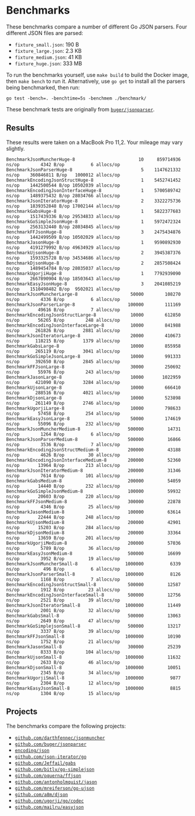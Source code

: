 Benchmarks
==========

These benchmarks compare a number of different Go JSON parsers. Four different
JSON files are parsed:

- `fixture_small.json`: 190 B
- `fixture_large.json`: 2.3 KB
- `fixture_medium.json`: 41 KB
- `fixture_huge.json`: 333 MB

To run the benchmarks yourself, use `make build` to build the Docker image, then
`make bench` to run it. Alternatively, use `go get` to install all the parsers
being benchmarked, then run:

``` shell
go test -bench=. -benchtime=5s -benchmem ./benchmark/
```

These benchmark tests are originally from
[`buger/jsonparser`](https://github.com/buger/jsonparser).

Results
-------

These results were taken on a MacBook Pro 11,2. Your mileage may vary slightly.

```
BenchmarkJsonMuncherHuge-8               	      10	 859714936 ns/op	    4342 B/op	       6 allocs/op
BenchmarkJsonParserHuge-8                	       5	1147621332 ns/op	360846811 B/op	 1000012 allocs/op
BenchmarkEncodingJsonStructHuge-8        	       1	5452741452 ns/op	1442500544 B/op	10502039 allocs/op
BenchmarkEncodingJsonInterfaceHuge-8     	       1	5700589742 ns/op	1489375432 B/op	28034766 allocs/op
BenchmarkJsonIteratorHuge-8              	       2	3322275736 ns/op	1839352848 B/op	17002144 allocs/op
BenchmarkGabsHuge-8                      	       1	5822377683 ns/op	1517439336 B/op	29534833 allocs/op
BenchmarkGoSimpleJsonHuge-8              	       1	5972472324 ns/op	2563132440 B/op	28034845 allocs/op
BenchmarkFFJsonHuge-8                    	       3	2475434876 ns/op	1442499509 B/op	10502029 allocs/op
BenchmarkJasonHuge-8                     	       1	9590892930 ns/op	4191279992 B/op	49634929 allocs/op
BenchmarkUjsonHuge-8                     	       2	3945387376 ns/op	1593325728 B/op	34534686 allocs/op
BenchmarkDjsonHuge-8                     	       2	2857508424 ns/op	1489454784 B/op	28035037 allocs/op
BenchmarkUgorjiHuge-8                    	       1	7792939090 ns/op	2667890904 B/op	18503643 allocs/op
BenchmarkEasyJsonHuge-8                  	       3	2041085219 ns/op	1510498482 B/op	 9502021 allocs/op
BenchmarkJsonMuncherLarge-8              	   50000	    108270 ns/op	    4336 B/op	       6 allocs/op
BenchmarkJsonParserLarge-8               	  100000	    111169 ns/op	   49616 B/op	       7 allocs/op
BenchmarkEncodingJsonStructLarge-8       	   10000	    612850 ns/op	   56265 B/op	     248 allocs/op
BenchmarkEncodingJsonInterfaceLarge-8    	   10000	    841988 ns/op	  261826 B/op	    2881 allocs/op
BenchmarkJsonIteratorLarge-8             	   20000	    410673 ns/op	  118215 B/op	    1379 allocs/op
BenchmarkGabsLarge-8                     	   10000	    855958 ns/op	  265119 B/op	    3041 allocs/op
BenchmarkGoSimpleJsonLarge-8             	   10000	    991333 ns/op	  392650 B/op	    2845 allocs/op
BenchmarkFFJsonLarge-8                   	   30000	    250692 ns/op	   55976 B/op	     243 allocs/op
BenchmarkJasonLarge-8                    	   10000	   1022959 ns/op	  421090 B/op	    3284 allocs/op
BenchmarkUjsonLarge-8                    	   10000	    666410 ns/op	  288516 B/op	    4021 allocs/op
BenchmarkDjsonLarge-8                    	   10000	    523898 ns/op	  261149 B/op	    2746 allocs/op
BenchmarkUgorjiLarge-8                   	   10000	    798633 ns/op	   57458 B/op	     254 allocs/op
BenchmarkEasyJsonLarge-8                 	   50000	    174619 ns/op	   55096 B/op	     232 allocs/op
BenchmarkJsonMuncherMedium-8             	  500000	     14731 ns/op	    1264 B/op	       6 allocs/op
BenchmarkJsonParserMedium-8              	  500000	     16866 ns/op	    3536 B/op	       7 allocs/op
BenchmarkEncodingJsonStructMedium-8      	  200000	     43188 ns/op	    4626 B/op	      30 allocs/op
BenchmarkEncodingJsonInterfaceMedium-8   	  200000	     52360 ns/op	   13964 B/op	     213 allocs/op
BenchmarkJsonIteratorMedium-8            	  200000	     31346 ns/op	    7614 B/op	     101 allocs/op
BenchmarkGabsMedium-8                    	  200000	     54059 ns/op	   14440 B/op	     232 allocs/op
BenchmarkGoSimpleJsonMedium-8            	  100000	     59932 ns/op	   20603 B/op	     220 allocs/op
BenchmarkFFJsonMedium-8                  	  300000	     22878 ns/op	    4346 B/op	      25 allocs/op
BenchmarkJasonMedium-8                   	  100000	     63614 ns/op	   22444 B/op	     248 allocs/op
BenchmarkUjsonMedium-8                   	  200000	     42901 ns/op	   15203 B/op	     284 allocs/op
BenchmarkDjsonMedium-8                   	  200000	     33364 ns/op	   13659 B/op	     201 allocs/op
BenchmarkUgorjiMedium-8                  	  200000	     57036 ns/op	    5789 B/op	      36 allocs/op
BenchmarkEasyJsonMedium-8                	  500000	     16699 ns/op	    3952 B/op	      19 allocs/op
BenchmarkJsonMuncherSmall-8              	 1000000	      6339 ns/op	     496 B/op	       6 allocs/op
BenchmarkJsonParserSmall-8               	 1000000	      8126 ns/op	    1168 B/op	       7 allocs/op
BenchmarkEncodingJsonStructSmall-8       	  500000	     12587 ns/op	    1912 B/op	      23 allocs/op
BenchmarkEncodingJsonInterfaceSmall-8    	  500000	     12756 ns/op	    2521 B/op	      39 allocs/op
BenchmarkJsonIteratorSmall-8             	 1000000	     11449 ns/op	    2001 B/op	      32 allocs/op
BenchmarkGabsSmall-8                     	  500000	     13063 ns/op	    2649 B/op	      47 allocs/op
BenchmarkGoSimplejsonSmall-8             	  500000	     13217 ns/op	    3337 B/op	      39 allocs/op
BenchmarkFFJsonSmall-8                   	 1000000	     10190 ns/op	    1752 B/op	      21 allocs/op
BenchmarkJasonSmall-8                    	  300000	     25239 ns/op	    8333 B/op	     104 allocs/op
BenchmarkUjsonSmall-8                    	 1000000	     11632 ns/op	    2633 B/op	      46 allocs/op
BenchmarkDjsonSmall-8                    	 1000000	     10051 ns/op	    2345 B/op	      34 allocs/op
BenchmarkUgorjiSmall-8                   	 1000000	      9877 ns/op	    2304 B/op	      12 allocs/op
BenchmarkEasyJsonSmall-8                 	 1000000	      8815 ns/op	    1304 B/op	      15 allocs/op
```

Projects
--------

The benchmarks compare the following projects:

- [`github.com/darthfennec/jsonmuncher`](https://github.com/darthfennec/jsonmuncher)
- [`github.com/buger/jsonparser`](https://github.com/buger/jsonparser)
- [`encoding/json`](https://golang.org/pkg/encoding/json)
- [`github.com/json-iterator/go`](https://github.com/json-iterator/go)
- [`github.com/Jeffail/gabs`](https://github.com/Jeffail/gabs)
- [`github.com/bitly/go-simplejson`](https://github.com/bitly/go-simplejson)
- [`github.com/pquerna/ffjson`](https://github.com/pquerna/ffjson)
- [`github.com/antonholmquist/jason`](https://github.com/antonholmquist/jason)
- [`github.com/mreiferson/go-ujson`](https://github.com/mreiferson/go-ujson)
- [`github.com/a8m/djson`](https://github.com/a8m/djson)
- [`github.com/ugorji/go/codec`](https://github.com/ugorji/go/tree/master/codec)
- [`github.com/mailru/easyjson`](https://github.com/mailru/easyjson)

